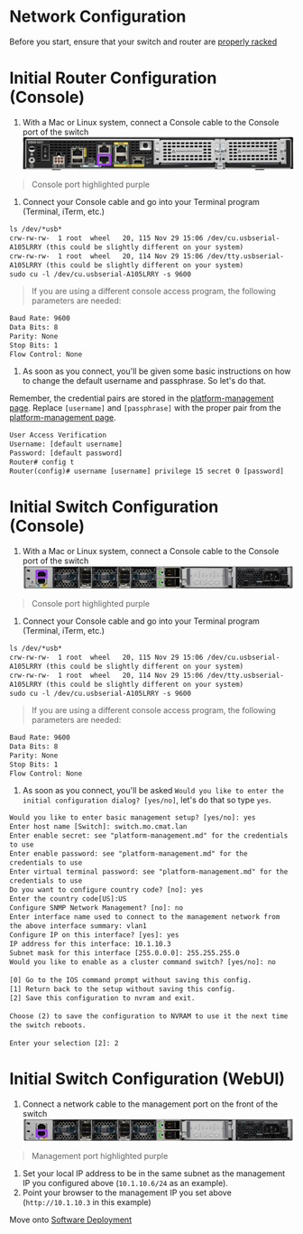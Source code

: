 # Network Configuration

Before you start, ensure that your switch and router are [properly racked](../hardware-assembly.md)

# Initial Router Configuration (Console)
1. With a Mac or Linux system, connect a Console cable to the Console port of the switch  
![](../../images/router-console.png)  
> Console port highlighted purple

1. Connect your Console cable and go into your Terminal program (Terminal, iTerm, etc.)
```
ls /dev/*usb*
crw-rw-rw-  1 root  wheel   20, 115 Nov 29 15:06 /dev/cu.usbserial-A105LRRY (this could be slightly different on your system)
crw-rw-rw-  1 root  wheel   20, 114 Nov 29 15:06 /dev/tty.usbserial-A105LRRY (this could be slightly different on your system)
sudo cu -l /dev/cu.usbserial-A105LRRY -s 9600
```
> If you are using a different console access program, the following parameters are needed:

```
Baud Rate: 9600
Data Bits: 8
Parity: None
Stop Bits: 1
Flow Control: None
```

1. As soon as you connect, you'll be given some basic instructions on how to change the default username and passphrase. So let's do that.

Remember, the credential pairs are stored in the [platform-management page](../platform-management.md). Replace `[username]` and `[passphrase]` with the proper pair from the [platform-management page](../platform-management.md).

```
User Access Verification
Username: [default username]
Password: [default password]
Router# config t
Router(config)# username [username] privilege 15 secret 0 [password]
```

# Initial Switch Configuration (Console)
1. With a Mac or Linux system, connect a Console cable to the Console port of the switch  
![](../../images/switch-console.png)  
> Console port highlighted purple

1. Connect your Console cable and go into your Terminal program (Terminal, iTerm, etc.)
```
ls /dev/*usb*
crw-rw-rw-  1 root  wheel   20, 115 Nov 29 15:06 /dev/cu.usbserial-A105LRRY (this could be slightly different on your system)
crw-rw-rw-  1 root  wheel   20, 114 Nov 29 15:06 /dev/tty.usbserial-A105LRRY (this could be slightly different on your system)
sudo cu -l /dev/cu.usbserial-A105LRRY -s 9600
```
> If you are using a different console access program, the following parameters are needed:

```
Baud Rate: 9600
Data Bits: 8
Parity: None
Stop Bits: 1
Flow Control: None
```

1. As soon as you connect, you'll be asked `Would you like to enter the initial configuration dialog? [yes/no]`, let's do that so type `yes`.

```
Would you like to enter basic management setup? [yes/no]: yes
Enter host name [Switch]: switch.mo.cmat.lan
Enter enable secret: see "platform-management.md" for the credentials to use
Enter enable password: see "platform-management.md" for the credentials to use
Enter virtual terminal password: see "platform-management.md" for the credentials to use
Do you want to configure country code? [no]: yes
Enter the country code[US]:US
Configure SNMP Network Management? [no]: no
Enter interface name used to connect to the management network from the above interface summary: vlan1
Configure IP on this interface? [yes]: yes
IP address for this interface: 10.1.10.3
Subnet mask for this interface [255.0.0.0]: 255.255.255.0
Would you like to enable as a cluster command switch? [yes/no]: no

[0] Go to the IOS command prompt without saving this config.
[1] Return back to the setup without saving this config.
[2] Save this configuration to nvram and exit.

Choose (2) to save the configuration to NVRAM to use it the next time the switch reboots.

Enter your selection [2]: 2
```

# Initial Switch Configuration (WebUI)
1. Connect a network cable to the management port on the front of the switch
![](../../images/switch-management.png)
> Management port highlighted purple  

1. Set your local IP address to be in the same subnet as the management IP you configured above (`10.1.10.6/24` as an example).
1. Point your browser to the management IP you set above (`http://10.1.10.3` in this example)

Move onto [Software Deployment](../software-deployment.md)
